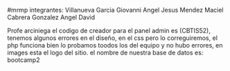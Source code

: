 #mrmp
integrantes:
Villanueva Garcia Giovanni
Angel Jesus Mendez Maciel
Cabrera Gonzalez Angel David

Profe arciniega el codigo de creador para el panel admin es (CBTIS52), tenemos algunos errores en el diseño, en el css pero lo correguiremos, el php funciona bien lo probamos toodos los del equipo y no hubo errores, en images esta el logo del sitio.
el nombre de nuestra base de datos es: bootcamp2
